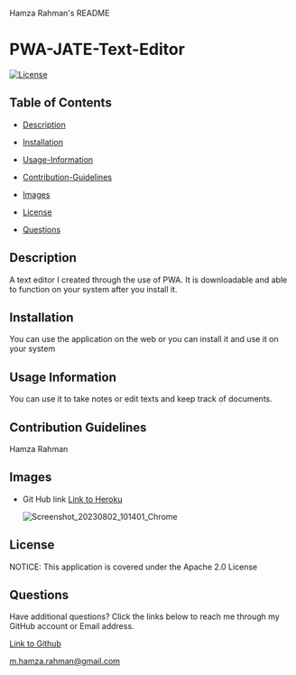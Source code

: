 Hamza Rahman's README

 # PWA-JATE-Text-Editor

[![License](https://img.shields.io/badge/License-Apache_2.0-blue.svg)](https://opensource.org/licenses/Apache-2.0)

## Table of Contents

 * [Description](#description)

 * [Installation](#installation)

 * [Usage-Information](#usage-information)

 * [Contribution-Guidelines](#contribution-guidelines)

 * [Images](#Images)

 * [License](#license)

 * [Questions](#questions)

## Description

A text editor I created through the use of PWA. It is downloadable and able to function on your system after you install it.

## Installation

You can use the application on the web or you can install it and use it on your system

## Usage Information

You can use it to take notes or edit texts and keep track of documents.

## Contribution Guidelines

Hamza Rahman

## Images

* Git Hub link [Link to Heroku](https://pwa-text-editor-app1-8fecd9b45233.herokuapp.com/)


  ![Screenshot_20230802_101401_Chrome](https://github.com/HamzaR19/PWA-Text-Editor/assets/132932060/0fbccbb2-1b4a-4c88-9938-2bfdc0c41dff)


## License

NOTICE: This application is covered under the Apache 2.0 License

## Questions

Have additional questions? Click the links below to reach me through my GitHub account or Email address.

[Link to Github](https://github.com/Hamzar19)

<a href="mailto:m.hamza.rahman@gmail.com">m.hamza.rahman@gmail.com</a>

